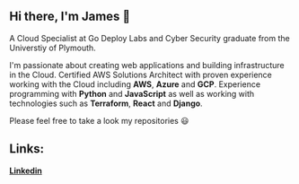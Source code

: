 ## Hi there, I'm James 👋

A Cloud Specialist at Go Deploy Labs and Cyber Security graduate from the Universtiy of Plymouth. 

I'm passionate about creating web applications and building infrastructure in the Cloud. Certified AWS Solutions Architect with proven experience working with the Cloud including **AWS**, **Azure** and **GCP**. Experience programming with **Python** and **JavaScript** as well as working with technologies such as **Terraform**, **React** and **Django**.

Please feel free to take a look my repositories :smiley:

## Links:
[**Linkedin**](https://www.linkedin.com/in/jamesw-white/)
